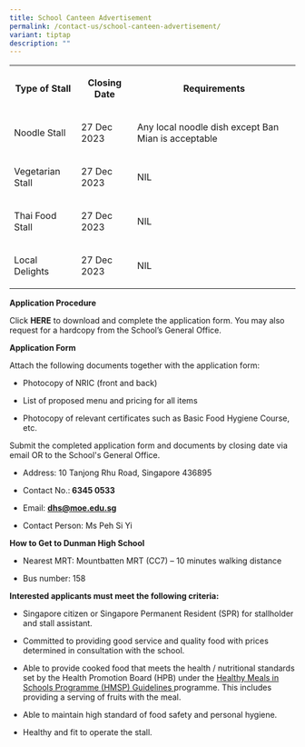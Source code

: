 ```yaml
---
title: School Canteen Advertisement
permalink: /contact-us/school-canteen-advertisement/
variant: tiptap
description: ""
---
```

<table><tbody><tr><th rowspan="1" colspan="1"><p>Type of Stall</p></th><th rowspan="1" colspan="1"><p>Closing Date</p></th><th rowspan="1" colspan="1"><p>Requirements</p></th></tr><tr><td rowspan="1" colspan="1"><p>Noodle Stall</p></td><td rowspan="1" colspan="1"><p>27 Dec 2023</p></td><td rowspan="1" colspan="1"><p>Any local noodle dish except Ban Mian is acceptable</p></td></tr><tr><td rowspan="1" colspan="1"><p>Vegetarian Stall</p></td><td rowspan="1" colspan="1"><p>27 Dec 2023</p></td><td rowspan="1" colspan="1"><p>NIL</p></td></tr><tr><td rowspan="1" colspan="1"><p>Thai Food Stall</p></td><td rowspan="1" colspan="1"><p>27 Dec 2023</p></td><td rowspan="1" colspan="1"><p>NIL</p></td></tr><tr><td rowspan="1" colspan="1"><p>Local Delights</p></td><td rowspan="1" colspan="1"><p>27 Dec 2023</p></td><td rowspan="1" colspan="1"><p>NIL</p></td></tr></tbody></table><p></p><p><strong>Application Procedure</strong></p><p>Click <strong>HERE</strong> to download and complete the application form. You may also request for a hardcopy from the School’s General Office.</p><p></p><p><strong>Application Form </strong></p><p>Attach the following documents together with the application form:</p><ul data-tight="true" class="tight"><li><p>Photocopy of NRIC (front and back)</p></li><li><p>List of proposed menu and pricing for all items</p></li><li><p>Photocopy of relevant certificates such as Basic Food Hygiene Course, etc.</p></li></ul><p></p><p>Submit the completed application form and documents by closing date via email OR to the School's General Office.</p><ul data-tight="true" class="tight"><li><p>Address: 10 Tanjong Rhu Road, Singapore 436895</p></li><li><p>Contact No.:<strong> 6345 0533</strong></p></li><li><p>Email: <strong><a href="mailto:dhs@moe.edu.sg" rel="noopener noreferrer nofollow" target="_blank">dhs@moe.edu.sg</a></strong></p></li><li><p>Contact Person: Ms Peh Si Yi</p></li></ul><p></p><p><strong>How to Get to Dunman High School</strong></p><ul data-tight="true" class="tight"><li><p>Nearest MRT: Mountbatten MRT (CC7) – 10 minutes walking distance</p></li><li><p>Bus number: 158</p></li></ul><p></p><p><strong>Interested applicants must meet the following criteria:</strong></p><ul data-tight="true" class="tight"><li><p>Singapore citizen or Singapore Permanent Resident (SPR) for stallholder and stall assistant.</p></li><li><p>Committed to providing good service and quality food with prices determined in consultation with the school.</p></li><li><p>Able to provide cooked food that meets the health / nutritional standards set by the Health Promotion Board (HPB) under the <a href="https://hpb.gov.sg/docs/default-source/default-document-library/healthy-meals-in-school-programme-v2-0-guidelines_final88c1ad7eb0824d0ca7e4a4be73092659.pdf?sfvrsn=9c43e02b_0" rel="noopener noreferrer nofollow" target="_blank">Healthy Meals in Schools Programme (HMSP) Guidelines </a>programme. This includes providing a serving of fruits with the meal. </p></li><li><p>Able to maintain high standard of food safety and personal hygiene.</p></li><li><p>Healthy and fit to operate the stall.</p></li></ul><p></p>